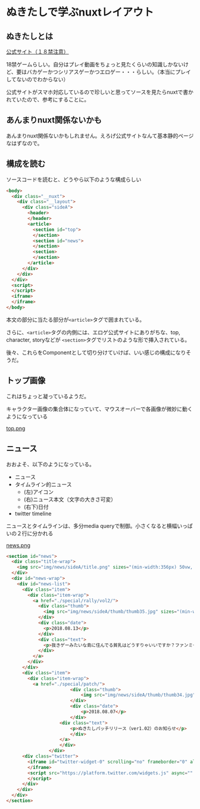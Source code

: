 # ぬきたしで学ぶnuxtレイアウト

## ぬきたしとは
[公式サイト（１８禁注意）](http://qruppo.com)

18禁ゲームらしい。自分はプレイ動画をちょっと見たくらいの知識しかないけど、要はバカゲーかつシリアスゲーかつエロゲー・・・らしい。（本当にプレイしてないのでわからない）

公式サイトがスマホ対応しているので珍しいと思ってソースを見たらnuxtで書かれていたので、参考にすることに。

## あんまりnuxt関係ないかも
あんまりnuxt関係ないかもしれません。えろげ公式サイトなんて基本静的ページなはずなので。


## 構成を読む

ソースコードを読むと、どうやら以下のような構成らしい

```html
<body>
  <div class="__nuxt">
    <div class="__layout">
      <div class="sideA">
        <header>
        </header>
        <article>
          <section id="top">
          </section>
          <section id="news">
          </section>
          <section>
          </section>
        </article>
      </div>
    </div>
  </div>
  <script>
  </script>
  <iframe>
  </iframe>
</body>
```

本文の部分に当たる部分が`<article>`タグで囲まれている。

さらに、`<article>`タグの内側には、エロゲ公式サイトにありがちな、top, character, storyなどが `<section>`タグでリストのような形で挿入されている。

後々、これらをComponentとして切り分けていけば、いい感じの構成になりそうだ。


## トップ画像
これはちょっと凝っているようだ。

キャラクター画像の集合体になっていて、マウスオーバーで各画像が微妙に動くようになっている

[top.png]()

## ニュース
おおよそ、以下のようになっている。

- ニュース
- タイムライン的ニュース
  - (左)アイコン
  - (右)ニュース本文（文字の大きさ可変）
  - (右下)日付
- twitter timeline

ニュースとタイムラインは、多分media queryで制御。小さくなると横幅いっぱいの２行に分かれる

[news.png]()


```html
<section id="news">
  <div class="title-wrap">
    <img src="img/news/sideA/title.png" sizes="(min-width:356px) 50vw, 100vw" srcset="img/news/sideA/title.png 200w, img/news/sideA/title@2x.png 400w" width="178">
  </div>
  <div id="news-wrap">
    <div id="news-list">
      <div class="item">
        <div class="item-wrap">
          <a href="./special/rally/vol2/">
            <div class="thumb">
              <img src="img/news/sideA/thumb/thumb35.jpg" sizes="(min-width:160px) 50vw, 100vw" width="80" srcset="img/news/sideA/thumb/thumb35.jpg 200w, img/news/sideA/thumb/thumb35@2x.jpg 400w">
            </div>
            <div class="date">
              <p>2018.08.13</p>
            </div>
            <div class="text">
              <p>抜きゲーみたいな島に住んでる貧乳はどうすりゃいいですか？ファンミーティングイベントvol.2「ネタバレ解禁！NLNS大反省会」の情報を公開しました！</p>
            </div>
          </a>
        </div>
      </div>
      <div class="item">
        <div class="item-wrap">
          <a href="./special/patch/">
						<div class="thumb">
							<img src="img/news/sideA/thumb/thumb34.jpg" sizes="(min-width:160px) 50vw, 100vw" width="80" srcset="img/news/sideA/thumb/thumb34.jpg 200w, img/news/sideA/thumb/thumb34@2x.jpg 400w">
						</div>
						<div class="date">
							<p>2018.08.07</p>
						</div>
					<div class="text">
						<p>ぬきたしパッチリリース（ver1.02）のお知らせ</p>
						</div>
					</a>
					</div>
				</div>
      <div class="twitter">
        <iframe id="twitter-widget-0" scrolling="no" frameborder="0" allowtransparency="true" allowfullscreen="true" class="twitter-timeline twitter-timeline-rendered" style="position: static; visibility: visible; display: inline-block; width: 100%; height: 364px; padding: 0px; border: none; max-width: 100%; min-width: 180px; margin-top: 0px; margin-bottom: 0px; min-height: 200px;" data-widget-id="profile:qruppo" title="Twitterタイムライン">
        </iframe>
        <script src="https://platform.twitter.com/widgets.js" async="" charset="utf-8">
        </script>
      </div>
    </div>
  </div>
</section>
```
